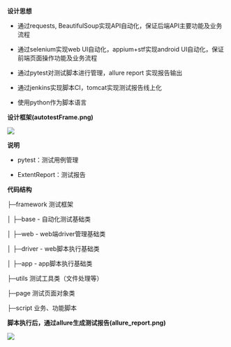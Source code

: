 **设计思想**

- 通过requests, BeautifulSoup实现API自动化，保证后端API主要功能及业务流程

- 通过selenium实现web UI自动化，appium+stf实现android UI自动化，保证前端页面操作功能及业务流程

- 通过pytest对测试脚本进行管理，allure report 实现报告输出

- 通过jenkins实现脚本CI，tomcat实现测试报告线上化

- 使用python作为脚本语言

**设计框架(autotestFrame.png)**

![](https://github.com/jinwu18/web-app-h5-api-pyTestAutomation/blob/master/autotestFrame.png)

**说明** 

- pytest：测试用例管理

- ExtentReport：测试报告

**代码结构** 

├─framework 测试框架

│  ├─base - 自动化测试基础类

│  ├─web - web端driver管理基础类

│  ├─driver - web脚本执行基础类

│  ├─app - app脚本执行基础类

├─utils 测试工具类（文件处理等）

├─page 测试页面对象类

├─script 业务、功能脚本


**脚本执行后，通过allure生成测试报告(allure_report.png)**

![](https://github.com/jinwu18/web-app-h5-api-pyTestAutomation/blob/master/allure_report.png)

